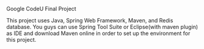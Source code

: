 Google CodeU Final Project

This project uses Java, Spring Web Framework, Maven, and Redis database. You guys can use Spring Tool Suite or Eclipse(with maven plugin) as IDE and download Maven online in order to set up the environment for this project.
